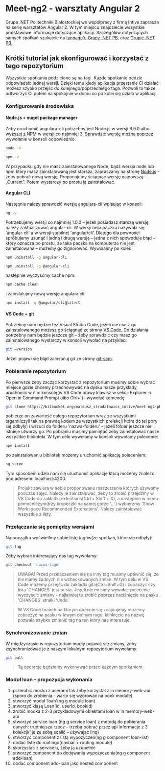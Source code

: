 # Meet-ng2 - warsztaty Angular 2

Grupa .NET Politechniki Białostockiej we współpracy z firmą Intive zaprasza na serię warsztatów Angular 2. W tym miejscu znajdziecie wszystkie podstawowe informacje dotyczące aplikacji. Szczegółów dotyczących samych spotkań szukajcie na [fanpage'u Grupy .NET PB.][fp] oraz [Grupie .NET PB.][fp-group]

## Krótki tutorial jak skonfigurować i korzystać z tego repozytorium

Wszystkie spotkania podzielone są na tagi. Każde spotkanie będzie odpowiadało jednej wersji. Dzięki temu kiedy aplikacja przestanie Ci działać możesz szybko przejść do kolejnego/poprzedniego taga. Pozwoli to także odtworzyć Ci potem na spokojnie w domu co po kolei się działo w aplikacji.

### Konfigurowanie środowiska

#### Node.js + nuget package manager

Żeby uruchomić angulara-cli potrzebny jest Node.js w wersji 6.9.0 albo wyższej z NPM w wersji co najmniej 3. Sprawdzić wersję można poprzez wywołanie w konsoli odpowiednio:

```sh
node -v
```

```sh
npm -v
```

W przypadku gdy nie masz zainstalowanego Node, bądź wersja node lub npm który masz zainstalowaną jest starsza, zapraszamy na stronę [Node.js][node.js] - żeby pobrać nową wersję. Proponujemy ściągnąć wersję najnowszą – „Current”. Potem wystarczy po prostu ją zainstalować.

#### Angular CLI

Następnie należy sprawdzić wersję angulara-cli wpisując w konsoli:

```sh
ng -v
```

Potrzebujemy wersji co najmniej 1.0.0 – jeżeli posiadasz starszą wersję należy zaktualizować angular-cli. W wersji beta paczka nazywała się 'angular-cli' a w wersji stabilnej 'angular/cli'. Dlatego dla pewności spróbujemy usunąć i jedną i drugą wersję – jedna z nich spowoduje błąd – który oznacza po prostu, że taka paczka na komputerze nie jest zainstalowana – możemy go zignorować. Wywołajmy po kolei:

```sh
npm uninstall -g angular-cli
```

```sh
npm uninstall -g @angular-cli
```

następnie wyczyśćmy cache npm:

```sh
npm cache clean
```

i zainstalujmy nową wersję angulara cli:

```sh
npm install -g @angular/cli@latest
```

#### VS Code + git

Potrzebny nam będzie też Visual Studio Code, jeżeli nie masz go zainstalowanego możesz go ściągnąć ze strony [VS Code][vscode]. Do działania potrzebny nam będzie jeszcze git – żeby sprawdzić czy masz go zainstalowanego wystarczy w konsoli wywołać na przykład:

```sh
git –version
```

Jeżeli pojawi się błąd zainstaluj git ze strony [git-scm][git].

### Pobieranie repozytorium

Po pierwsze żeby zacząć korzystać z repozytorium musimy sobie wybrać miejsce gdzie chcemy przechowywać na dysku nasze przykłady, uruchomić w nim konsolę(w VS Code prawy klawisz w sekcji Explorer -> Open in Command Prompt albo Ctrl+`) i wywołać komendę:

```sh
git clone https://bitbucket.org/mateusz_stradalowicz_intive/meet-ng2-pb.git nazwa-folderu
```

pobierze on zawartość całego repozytorium wraz ze wszystkimi tagami(czyli tak na prawdę kodem ze wszystkich prelekcji które do tej pory się odbyły) i wrzuci do folderu 'nazwa-folderu' - jeżeli folder jeszcze nie istnieje utworzy go. Po pobraniu musimy pamiętać żeby zainstalować nasze wszystkie biblioteki. W tym celu wywołamy w konsoli wywołamy polecenie:

```sh
npm install
```

po zainstalowaniu bibliotek możemy uruchomić aplikację poleceniem:

```sh
ng serve
```

Tym sposobem udało nam się uruchomić aplikację którą możemy znaleźć pod adresem: localhost:4200.

>Projekt zawiera w sobie proponowane rozszerzenia których używamy podczas zajęć. Należy je zainstalować, żeby to zrobić przejdźmy w VS Code do zakładki extentions(Ctrl + Shift + X), a następnie w menu pomocniczym(trzy kropeczki na samej górze '...') wybierzmy 'Show Workspace Recommended Extenstions'. Należy zainstalować wszystkie z listy.

### Przełączanie się pomiędzy wersjami

Na początku wyświetlmy sobie listę tagów(ze spotkań, które się odbyły):

```sh
git tag
```

Żeby wybrać interesujący nas tag wywołamy:

```sh
git checkout 'nazwa-tagu'
```

>UWAGA! Przed przełączeniem się na inny tag musimy upewnić się, że nie mamy żadnych nie wcheckowanych zmian. W tym celu w VS Code możemy przejść do zakładki gita(Ctrl+Shift+G) i zobaczyć czy lista 'CHANGES' jest pusta. Jeżeli nie musimy wywołać polecenie wyczyścić zmiany - najłatwiej to zrobić poprzez naciśnięcie na pasku 'CHANGES' strałki 'undo'.

>W VS Code branch na którym obecnie się znajdujemy możemy zobaczyć na pasku w lewym dolnym rogu, klinkięcie na nazwę pozwala szybko zmienić tag na ten który nas interesuje.

### Synchronizowanie zmian

W międzyczasie w repozytorium mogły pojawić się zmiany, żeby zsynchronizować je z naszym lokalnym repozytorium wywołamy:

```sh
git pull
```

> Tą operację będziemy wykonywać przed każdym spotkaniem.

### Moduł loan - propozycja wykonania

1. przerobić mocka z userami tak żeby korzystał z in memory-web-api (sporo do zrobienia - warto się wzorować na book module)
1. stworzyć moduł ‘loan’(ng g module loan)
1. stworzyć klasę Loan(id, userId, bookId)
1. zrobić mocka z 2-3 przykładowymi obiektami loan w in memory-web-api
1. stworzyć service loan (ng g service loan) z metodą do pobierania danych: trudniejsza rzecz – trzeba pobrać przez api informacje z 3 kolekcji(i je ze sobą scalić – używając linq)
1. stworzyć component z listą wypożyczeń(ng g component loan-list)
1. dodać listę do routingu(navbar + routing module)
1. skorzystać z service’u, żeby ją uzupełnić
1. stworzyć component do dodawania wypożyczenia(ng g component add-loan)
1. dodać component add-loan jako nested component

[git]: <https://git-scm.com/download/>
[vscode]: <https://code.visualstudio.com/>
[node.js]: <https://nodejs.org/>
[fp]: <https://www.facebook.com/Grupa.NETBialystok>
[fp-group]: <https://www.facebook.com/groups/200477320398470>
